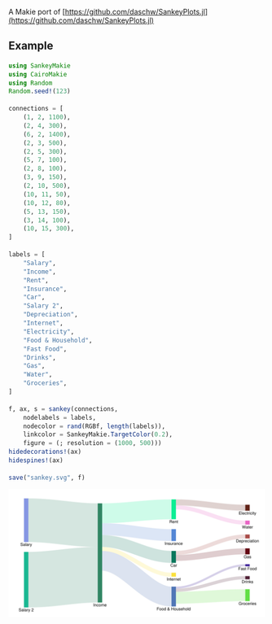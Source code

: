 A Makie port of [https://github.com/daschw/SankeyPlots.jl](https://github.com/daschw/SankeyPlots.jl)

## Example

```julia
using SankeyMakie
using CairoMakie
using Random
Random.seed!(123)

connections = [
    (1, 2, 1100),
    (2, 4, 300),
    (6, 2, 1400),
    (2, 3, 500),
    (2, 5, 300),
    (5, 7, 100),
    (2, 8, 100),
    (3, 9, 150),
    (2, 10, 500),
    (10, 11, 50),
    (10, 12, 80),
    (5, 13, 150),
    (3, 14, 100),
    (10, 15, 300),
]

labels = [
    "Salary",
    "Income",
    "Rent",
    "Insurance",
    "Car",
    "Salary 2",
    "Depreciation",
    "Internet",
    "Electricity",
    "Food & Household",
    "Fast Food",
    "Drinks",
    "Gas",
    "Water",
    "Groceries",
]

f, ax, s = sankey(connections,
    nodelabels = labels,
    nodecolor = rand(RGBf, length(labels)),
    linkcolor = SankeyMakie.TargetColor(0.2),
    figure = (; resolution = (1000, 500)))
hidedecorations!(ax)
hidespines!(ax)

save("sankey.svg", f)
```

![sankey example](sankey.svg)